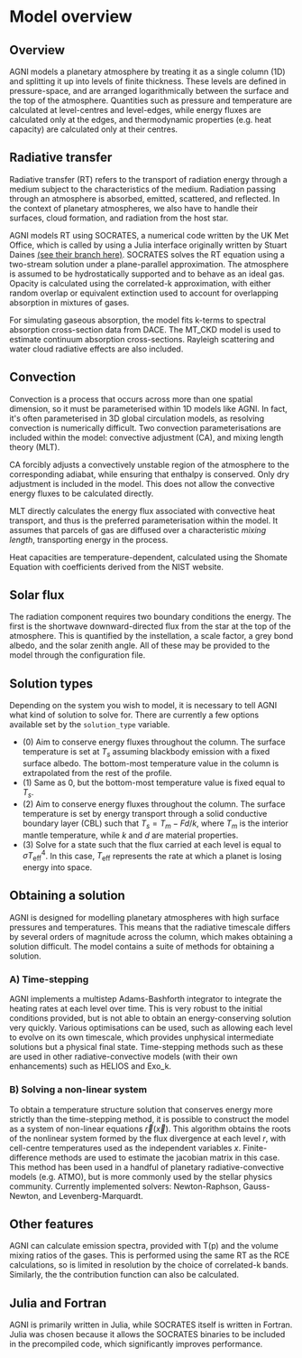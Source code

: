 # Model overview

## Overview 
AGNI models a planetary atmosphere by treating it as a single column (1D) and splitting it up into levels of finite thickness. These levels are defined in pressure-space, and are arranged logarithmically between the surface and the top of the atmosphere. Quantities such as pressure and temperature are calculated at level-centres and level-edges, while energy fluxes are calculated only at the edges, and thermodynamic properties (e.g. heat capacity) are calculated only at their centres.

## Radiative transfer
Radiative transfer (RT) refers to the transport of radiation energy through a medium subject to the characteristics of the medium. Radiation passing through an atmosphere is absorbed, emitted, scattered, and reflected. In the context of planetary atmospheres, we also have to handle their surfaces, cloud formation, and radiation from the host star.

AGNI models RT using SOCRATES, a numerical code written by the UK Met Office, which is called by using a Julia interface originally written by Stuart Daines [(see their branch here)](https://code.metoffice.gov.uk/trac/socrates/browser/main/branches/dev/stuartdaines/r1126_julia_interface). SOCRATES solves the RT equation using a two-stream solution under a plane-parallel approximation. The atmosphere is assumed to be hydrostatically supported and to behave as an ideal gas. Opacity is calculated using the correlated-k approximation, with either random overlap or equivalent extinction used to account for overlapping absorption in mixtures of gases.

For simulating gaseous absorption, the model fits k-terms to spectral absorption cross-section data from DACE. The MT_CKD model is used to estimate continuum absorption cross-sections. Rayleigh scattering and water cloud radiative effects are also included.

## Convection
Convection is a process that occurs across more than one spatial dimension, so it must be parameterised within 1D models like AGNI. In fact, it's often parameterised in 3D global circulation models, as resolving convection is numerically difficult. Two convection parameterisations are included within the model: convective adjustment (CA), and mixing length theory (MLT). 

CA forcibly adjusts a convectively unstable region of the atmosphere to the corresponding adiabat, while ensuring that enthalpy is conserved. Only dry adjustment is included in the model. This does not allow the convective energy fluxes to be calculated directly.

MLT directly calculates the energy flux associated with convective heat transport, and thus is the preferred parameterisation within the model. It assumes that parcels of gas are diffused over a characteristic _mixing length_, transporting energy in the process.

Heat capacities are temperature-dependent, calculated using the Shomate Equation with coefficients derived from the NIST website.

## Solar flux
The radiation component requires two boundary conditions the energy. The first is the shortwave downward-directed flux from the star at the top of the atmosphere. This is quantified by the instellation, a scale factor, a grey bond albedo, and the solar zenith angle. All of these may be provided to the model through the configuration file.

## Solution types
Depending on the system you wish to model, it is necessary to tell AGNI what kind of solution to solve for. There are currently a few options available set by the `solution_type` variable.   
* (0) Aim to conserve energy fluxes throughout the column. The surface temperature is set at $T_s$ assuming blackbody emission with a fixed surface albedo. The bottom-most temperature value in the column is extrapolated from the rest of the profile.
* (1) Same as 0, but the bottom-most temperature value is fixed equal to $T_s$.
* (2) Aim to conserve energy fluxes throughout the column. The surface temperature is set by energy transport through a solid conductive boundary layer (CBL) such that $T_s = T_m - Fd/k$, where $T_m$ is the interior mantle temperature, while $k$ and $d$ are material properties. 
* (3) Solve for a state such that the flux carried at each level is equal to $\sigma T_{\text{eff}}^4$. In this case, $T_{\text{eff}}$ represents the rate at which a planet is losing energy into space. 


## Obtaining a solution
AGNI is designed for modelling planetary atmospheres with high surface pressures and temperatures. This means that the radiative timescale differs by several orders of magnitude across the column, which makes obtaining a solution difficult. The model contains a suite of methods for obtaining a solution.

### A) Time-stepping
AGNI implements a multistep Adams-Bashforth integrator to integrate the heating rates at each level over time. This is very robust to the initial conditions provided, but is not able to obtain an energy-conserving solution very quickly. Various optimisations can be used, such as allowing each level to evolve on its own timescale, which provides unphysical intermediate solutions but a physical final state. Time-stepping methods such as these are used in other radiative-convective models (with their own enhancements) such as HELIOS and Exo_k.

### B) Solving a non-linear system
To obtain a temperature structure solution that conserves energy more strictly than the time-stepping method, it is possible to construct the model as a system of non-linear equations $\vec{r}(\vec{x})$. This algorithm obtains the roots of the nonlinear system formed by the flux divergence at each level $r$, with cell-centre temperatures used as the independent variables $x$. Finite-difference methods are used to estimate the jacobian matrix in this case. This method has been used in a handful of planetary radiative-convective models (e.g. ATMO), but is more commonly used by the stellar physics community. Currently implemented solvers: Newton-Raphson, Gauss-Newton, and Levenberg-Marquardt.

## Other features
AGNI can calculate emission spectra, provided with T(p) and the volume mixing ratios of the gases. This is performed using the same RT as the RCE calculations, so is limited in resolution by the choice of correlated-k bands. Similarly, the the contribution function can also be calculated.

## Julia and Fortran
AGNI is primarily written in Julia, while SOCRATES itself is written in Fortran. Julia was chosen because it allows the SOCRATES binaries to be included in the precompiled code, which significantly improves performance.
